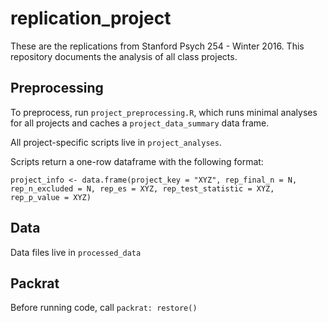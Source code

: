 # replication_project

These are the replications from Stanford Psych 254 - Winter 2016. This repository documents the analysis of all class projects. 

## Preprocessing

To preprocess, run `project_preprocessing.R`, which runs minimal analyses for all projects and caches a `project_data_summary` data frame.

All project-specific scripts live in `project_analyses`.

Scripts return a one-row dataframe with the following format:

`project_info <- data.frame(project_key = "XYZ",
                           rep_final_n = N,
                           rep_n_excluded = N,
                           rep_es = XYZ,
                           rep_test_statistic = XYZ,
                           rep_p_value = XYZ)`

## Data

Data files live in `processed_data`

## Packrat

Before running code, call `packrat: restore()` 